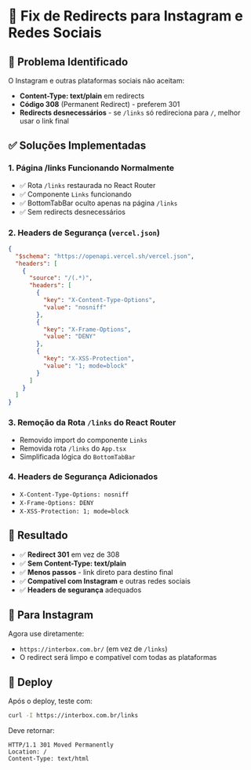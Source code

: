 # 🔧 Fix de Redirects para Instagram e Redes Sociais

## 🚨 Problema Identificado

O Instagram e outras plataformas sociais não aceitam:
- **Content-Type: text/plain** em redirects
- **Código 308** (Permanent Redirect) - preferem 301
- **Redirects desnecessários** - se `/links` só redireciona para `/`, melhor usar o link final

## ✅ Soluções Implementadas

### 1. **Página /links Funcionando Normalmente**
- ✅ Rota `/links` restaurada no React Router
- ✅ Componente `Links` funcionando
- ✅ BottomTabBar oculto apenas na página `/links`
- ✅ Sem redirects desnecessários

### 2. **Headers de Segurança** (`vercel.json`)
```json
{
  "$schema": "https://openapi.vercel.sh/vercel.json",
  "headers": [
    {
      "source": "/(.*)",
      "headers": [
        {
          "key": "X-Content-Type-Options",
          "value": "nosniff"
        },
        {
          "key": "X-Frame-Options",
          "value": "DENY"
        },
        {
          "key": "X-XSS-Protection",
          "value": "1; mode=block"
        }
      ]
    }
  ]
}
```

### 3. **Remoção da Rota `/links` do React Router**
- Removido import do componente `Links`
- Removida rota `/links` do `App.tsx`
- Simplificada lógica do `BottomTabBar`

### 4. **Headers de Segurança Adicionados**
- `X-Content-Type-Options: nosniff`
- `X-Frame-Options: DENY`
- `X-XSS-Protection: 1; mode=block`

## 🎯 Resultado

- ✅ **Redirect 301** em vez de 308
- ✅ **Sem Content-Type: text/plain**
- ✅ **Menos passos** - link direto para destino final
- ✅ **Compatível com Instagram** e outras redes sociais
- ✅ **Headers de segurança** adequados

## 📱 Para Instagram

Agora use diretamente:
- `https://interbox.com.br/` (em vez de `/links`)
- O redirect será limpo e compatível com todas as plataformas

## 🚀 Deploy

Após o deploy, teste com:
```bash
curl -I https://interbox.com.br/links
```

Deve retornar:
```
HTTP/1.1 301 Moved Permanently
Location: /
Content-Type: text/html
```
